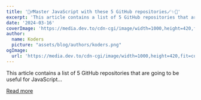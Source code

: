 ```yaml
---
title: '🧙‍♂️Master JavaScript with these 5 GitHub repositories🪄✨🚀'
excerpt: 'This article contains a list of 5 GitHub repositories that are going to be useful for JavaScript...'
date: '2024-03-16'
coverImage: 'https://media.dev.to/cdn-cgi/image/width=1000,height=420,fit=cover,gravity=auto,format=auto/https%3A%2F%2Fdev-to-uploads.s3.amazonaws.com%2Fuploads%2Farticles%2F7l2ivayfx18p2t7hvjs0.png'
author:
  name: Koders
  picture: "assets/blog/authors/koders.png"
ogImage:
  url: 'https://media.dev.to/cdn-cgi/image/width=1000,height=420,fit=cover,gravity=auto,format=auto/https%3A%2F%2Fdev-to-uploads.s3.amazonaws.com%2Fuploads%2Farticles%2F7l2ivayfx18p2t7hvjs0.png'
---
```


This article contains a list of 5 GitHub repositories that are going to be useful for JavaScript...

[Read more](https://dev.to/ziontutorial/master-javascript-with-these-5-github-repositories-5g30)
